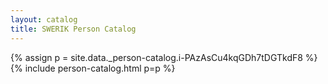 ```yaml
---
layout: catalog
title: SWERIK Person Catalog
---
```

{% assign p = site.data._person-catalog.i-PAzAsCu4kqGDh7tDGTkdF8 %}
{% include person-catalog.html p=p %}

